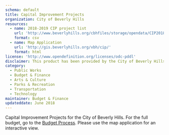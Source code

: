 ```yaml
---
schema: default
title: Capital Improvement Projects
organization: City of Beverly Hills
resources:
  - name: 2018-2019 CIP project list
    url: 'http://www.beverlyhills.org/cbhfiles/storage/opendata/CIP2018_2019.csv'
    format: csv
  - name: Map Application
    url: 'http://gis.beverlyhills.org/vbh/cip/'
    format: html
license: 'http://www.opendefinition.org/licenses/odc-pddl'
disclaimer: This product has been provided by the City of Beverly Hills on as as-is basis for informational purposes. No warranty is made by the City of Beverly Hills regarding specific accuracy, completeness, or fitness for any particular purpose or use of any data made available on the City’s Open Data Portal. The City reserves the right to discontinue availability of content on the Open Data Portal at any time and for any reason.
category:
  - Public Works
  - Budget & Finance
  - Arts & Culture
  - Parks & Recreation
  - Transportation
  - Technology
maintainer: Budget & Finance
updateddate: June 2018
---
```

Capital Improvement Projects for the City of Beverly Hills. For the full budget, go to the <a href="http://www.beverlyhills.org/citygovernment/departmentsanddivisions/finance/budgetprocess/" target="_blank">Budget Process</a>. Please use the map application for an interactive view. <small style="font-size:0;">cip</small>

